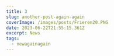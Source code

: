 ```yaml
---
title: 3
slug: another-post-again-again
coverImage: /images/posts/Frieren20.PNG
date: 2023-06-22T21:55:15.361Z
excerpt: News
tags:
  - newagainagain
---
```

